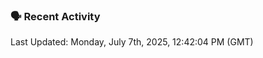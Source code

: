 ### 🗣 Recent Activity

<!--RECENT_ACTIVITY:last_update-->
Last Updated: Monday, July 7th, 2025, 12:42:04 PM (GMT)
<!--RECENT_ACTIVITY:last_update_end-->
<!--RECENT_ACTIVITY:start-->
<!--RECENT_ACTIVITY:end-->
